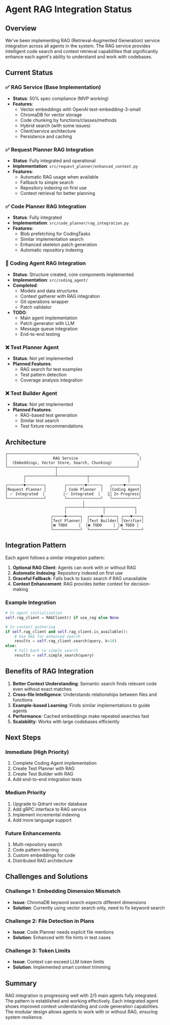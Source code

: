 # Agent RAG Integration Status

## Overview

We've been implementing RAG (Retrieval-Augmented Generation) service integration across all agents in the system. The RAG service provides intelligent code search and context retrieval capabilities that significantly enhance each agent's ability to understand and work with codebases.

## Current Status

### ✅ RAG Service (Base Implementation)
- **Status**: 50% spec compliance (MVP working)
- **Features**:
  - Vector embeddings with OpenAI text-embedding-3-small
  - ChromaDB for vector storage
  - Code chunking by functions/classes/methods
  - Hybrid search (with some issues)
  - Client/service architecture
  - Persistence and caching

### ✅ Request Planner RAG Integration
- **Status**: Fully integrated and operational
- **Implementation**: `src/request_planner/enhanced_context.py`
- **Features**:
  - Automatic RAG usage when available
  - Fallback to simple search
  - Repository indexing on first use
  - Context retrieval for better planning

### ✅ Code Planner RAG Integration
- **Status**: Fully integrated
- **Implementation**: `src/code_planner/rag_integration.py`
- **Features**:
  - Blob prefetching for CodingTasks
  - Similar implementation search
  - Enhanced skeleton patch generation
  - Automatic repository indexing

### 🚧 Coding Agent RAG Integration
- **Status**: Structure created, core components implemented
- **Implementation**: `src/coding_agent/`
- **Completed**:
  - Models and data structures
  - Context gatherer with RAG integration
  - Git operations wrapper
  - Patch validator
- **TODO**:
  - Main agent implementation
  - Patch generator with LLM
  - Message queue integration
  - End-to-end testing

### ❌ Test Planner Agent
- **Status**: Not yet implemented
- **Planned Features**:
  - RAG search for test examples
  - Test pattern detection
  - Coverage analysis integration

### ❌ Test Builder Agent
- **Status**: Not yet implemented
- **Planned Features**:
  - RAG-based test generation
  - Similar test search
  - Test fixture recommendations

## Architecture

```
┌─────────────────────────────────────────────────────────┐
│                    RAG Service                           │
│  (Embeddings, Vector Store, Search, Chunking)           │
└─────────────────────┬───────────────────────────────────┘
                      │
        ┌─────────────┴─────────────┬─────────────────┐
        │                           │                 │
┌───────▼────────┐        ┌────────▼──────┐   ┌─────▼──────┐
│Request Planner │        │ Code Planner  │   │Coding Agent│
│ ✅ Integrated  │        │✅ Integrated  │   │🚧 In Progress│
└────────────────┘        └───────────────┘   └────────────┘
                                  │
                          ┌───────┴────────┬─────────────┐
                          │                │             │
                    ┌─────▼──────┐  ┌─────▼──────┐ ┌───▼────┐
                    │Test Planner│  │Test Builder│ │Verifier│
                    │❌ TODO     │  │❌ TODO     │ │❌ TODO │
                    └────────────┘  └────────────┘ └────────┘
```

## Integration Pattern

Each agent follows a similar integration pattern:

1. **Optional RAG Client**: Agents can work with or without RAG
2. **Automatic Indexing**: Repository indexed on first use
3. **Graceful Fallback**: Falls back to basic search if RAG unavailable
4. **Context Enhancement**: RAG provides better context for decision-making

### Example Integration

```python
# In agent initialization
self.rag_client = RAGClient() if use_rag else None

# In context gathering
if self.rag_client and self.rag_client.is_available():
    # Use RAG for enhanced search
    results = self.rag_client.search(query, k=10)
else:
    # Fall back to simple search
    results = self.simple_search(query)
```

## Benefits of RAG Integration

1. **Better Context Understanding**: Semantic search finds relevant code even without exact matches
2. **Cross-file Intelligence**: Understands relationships between files and functions
3. **Example-based Learning**: Finds similar implementations to guide agents
4. **Performance**: Cached embeddings make repeated searches fast
5. **Scalability**: Works with large codebases efficiently

## Next Steps

### Immediate (High Priority)
1. Complete Coding Agent implementation
2. Create Test Planner with RAG
3. Create Test Builder with RAG
4. Add end-to-end integration tests

### Medium Priority
1. Upgrade to Qdrant vector database
2. Add gRPC interface to RAG service
3. Implement incremental indexing
4. Add more language support

### Future Enhancements
1. Multi-repository search
2. Code pattern learning
3. Custom embeddings for code
4. Distributed RAG architecture

## Challenges and Solutions

### Challenge 1: Embedding Dimension Mismatch
- **Issue**: ChromaDB keyword search expects different dimensions
- **Solution**: Currently using vector search only, need to fix keyword search

### Challenge 2: File Detection in Plans
- **Issue**: Code Planner needs explicit file mentions
- **Solution**: Enhanced with file hints in test cases

### Challenge 3: Token Limits
- **Issue**: Context can exceed LLM token limits
- **Solution**: Implemented smart context trimming

## Summary

RAG integration is progressing well with 2/5 main agents fully integrated. The pattern is established and working effectively. Each integrated agent shows improved context understanding and code generation capabilities. The modular design allows agents to work with or without RAG, ensuring system resilience.